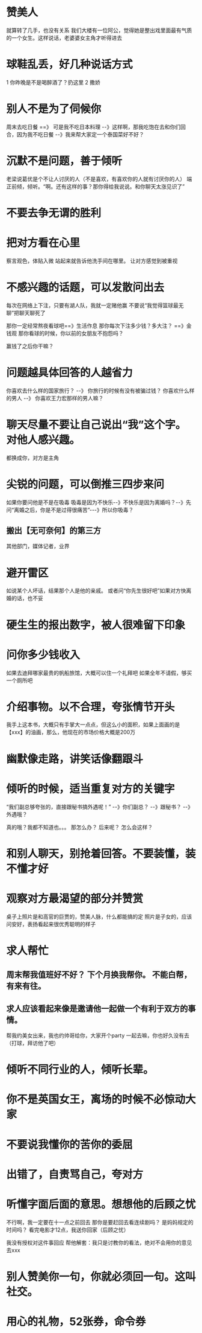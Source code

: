 # 赞美人
就算转了几手，也没有关系
我们大楼有一位阿公，觉得她是整出戏里面最有气质的一个女生。这样说话，老婆婆女主角才听得进去

# 球鞋乱丢，好几种说话方式
1 你昨晚是不是喝醉酒了？扔这里
2 撒娇

# 别人不是为了伺候你
周末去吃日餐 ==》 可是我不吃日本料理
--》这样啊，那我吃饱在去和你们回合，因为我不吃日餐
--》我来帮大家定一个泰国菜好不好？

# 沉默不是问题，善于倾听
老梁说葛优是个不让人讨厌的人（不是喜欢，有喜欢你的人就有讨厌你的人）
端正前倾，倾听。“啊。还有这样的事？那你得给我说说。和你聊天太涨见识了”

# 不要去争无谓的胜利

# 把对方看在心里
察言观色，体贴入微
站起来就告诉他洗手间在哪里。
让对方感觉到被重视

# 不感兴趣的话题，可以发散问出去
每次在网络上下注，只要有湖人队，我就一定赌他赢
不要说“我觉得篮球最无聊”把聊天聊死了

那你一定经常熬夜看球吧==》生活作息
那你每次下注多少钱？多大注？ ==》金钱观
那你看球的时候，你以前的女朋友不抱怨吗？

赢钱了之后你干嘛？

# 问题越具体回答的人越省力
你喜欢去什么样的国家旅行？ --》 你旅行的时候有没有被骗过钱？
你喜欢什么样的男人 --》 你喜欢王力宏那样的男人嘛？

# 聊天尽量不要让自己说出“我”这个字。对他人感兴趣。
都换成你，对方是主角

# 尖锐的问题，可以倒推三四步来问
如果你要问他是不是在吸毒
吸毒是因为不快乐--》不快乐是因为离婚吗？--》先问“离婚之后，你是不是过得很痛苦”---》所以你吸毒？

## 搬出【无可奈何】的第三方
其他部门，媒体记者，业界

# 避开雷区
如说某个人坏话，结果那个人是他的亲戚。
或者问“你先生很好吧”如果对方快离婚的话，也不妥

# 硬生生的报出数字，被人很难留下印象

# 问你多少钱收入
如果去迪拜哪家最贵的帆船旅馆，大概可以住一个礼拜吧
如果全年不请假，够买一个厕所吧

# 介绍事物。以不合理，夸张情节开头
我手上这本书，大概只有手掌大一点点，但这么小的面积，如果上面画的是【xxx】的油画，那么，他现在的市场价格大概是200万

# 幽默像走路，讲笑话像翻跟斗

# 倾听的时候，适当重复对方的关键字
“我们副总够夸张的，直接跟秘书搞外遇呢！”
--》你们副总？
--》跟秘书？
--》外遇哦？

真的哦？我都不知道也。。。
那怎么办？
后来呢？
怎么会这样？

# 和别人聊天，别抢着回答。不要装懂，装不懂才好

# 观察对方最渴望的部分并赞赏
桌子上照片是和高官的巨贾的，赞美人脉，什么都能搞的定
照片是子女的，应该问安好，表扬看起来很优秀聪明的样子

# 求人帮忙
## 周末帮我值班好不好？ 下个月换我帮你。 不能白帮，有来有往。
## 求人应该看起来像是邀请他一起做一个有利于双方的事情。
 帮我约美女出来，我也约帅哥给你，大家开个party
 一起去嘛，你也好久没有去（打球，拜访他了吧）


# 倾听不同行业的人，倾听长辈。

# 你不是英国女王，离场的时候不必惊动大家

# 不要说我懂你的苦你的委屈

# 出错了，自责骂自己，夸对方

# 听懂字面后面的意思。想想他的后顾之忧
不行啊，我一定要在十一点之前回去
	那你是要赶回去看连续剧吗？
	是妈妈规定的时间吗？
	看完电影才12点，我送你回家（后顾之忧）

我没有授权对这件事回应
	帮他解套：我只是讨教你的看法，绝对不会用你的意见去xxx

# 别人赞美你一句，你就必须回一句。这叫社交。

# 用心的礼物，52张券，命令券
